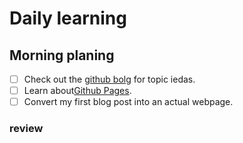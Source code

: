 # Daily learning
## Morning planing
- [ ] Check out the [github bolg](https://github.blog/) for topic iedas.
- [ ] Learn about[Github Pages](https://github.com/#first-day-on-github).
- [ ] Convert my first blog post into an actual webpage.
### review

